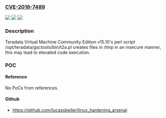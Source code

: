 ### [CVE-2016-7489](https://cve.mitre.org/cgi-bin/cvename.cgi?name=CVE-2016-7489)
![](https://img.shields.io/static/v1?label=Product&message=Virtual%20Machine%20Community%20Edition&color=blue)
![](https://img.shields.io/static/v1?label=Version&message=n%2Fa&color=blue)
![](https://img.shields.io/static/v1?label=Vulnerability&message=perm&color=brighgreen)

### Description

Teradata Virtual Machine Community Edition v15.10's perl script /opt/teradata/gsctools/bin/t2a.pl creates files in /tmp in an insecure manner, this may lead to elevated code execution.

### POC

#### Reference
No PoCs from references.

#### Github
- https://github.com/lucassbeiler/linux_hardening_arsenal

